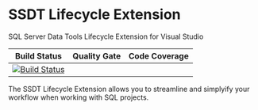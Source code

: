 # SSDT Lifecycle Extension
SQL Server Data Tools Lifecycle Extension for Visual Studio

|Build Status|Quality Gate|Code Coverage|
|:--:|:--:|:--:|
|[![Build Status](https://dev.azure.com/herdo-github/SSDT%20Lifecycle%20Extension/_apis/build/status/Herdo.SSDTLifecycleExtension?branchName=master)](https://dev.azure.com/herdo-github/SSDT%20Lifecycle%20Extension/_build/latest?definitionId=1&branchName=master)|||

The SSDT Lifecycle Extension allows you to streamline and simplyify your workflow when working with SQL projects.